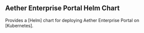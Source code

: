 <!--
SPDX-FileCopyrightText: 2021 Open Networking Foundation

SPDX-License-Identifier: LicenseRef-ONF-Member-Only-1.0
-->

## Aether Enterprise Portal Helm Chart

Provides a [Helm] chart for deploying Aether Enterprise Portal on [Kubernetes].
